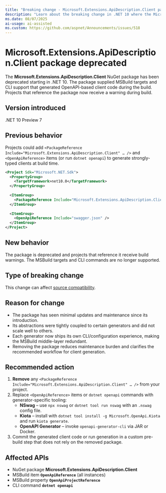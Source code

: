 ```yaml
---
title: "Breaking change - Microsoft.Extensions.ApiDescription.Client package deprecated"
description: "Learn about the breaking change in .NET 10 where the Microsoft.Extensions.ApiDescription.Client package has been deprecated."
ms.date: 08/07/2025
ai-usage: ai-assisted
ms.custom: https://github.com/aspnet/Announcements/issues/518
---
```


# Microsoft.Extensions.ApiDescription.Client package deprecated

The **Microsoft.Extensions.ApiDescription.Client** NuGet package has been deprecated starting in .NET 10. The package supplied MSBuild targets and CLI support that generated OpenAPI-based client code during the build. Projects that reference the package now receive a warning during build.

## Version introduced

.NET 10 Preview 7

## Previous behavior

Projects could add `<PackageReference Include="Microsoft.Extensions.ApiDescription.Client" … />` and `<OpenApiReference>` items (or run `dotnet openapi`) to generate strongly-typed clients at build time.

```xml
<Project Sdk="Microsoft.NET.Sdk">
  <PropertyGroup>
    <TargetFramework>net10.0</TargetFramework>
  </PropertyGroup>
  
  <ItemGroup>
    <PackageReference Include="Microsoft.Extensions.ApiDescription.Client" Version="8.0.0" />
  </ItemGroup>
  
  <ItemGroup>
    <OpenApiReference Include="swagger.json" />
  </ItemGroup>
</Project>
```

## New behavior

The package is deprecated and projects that reference it receive build warnings. The MSBuild targets and CLI commands are no longer supported.

## Type of breaking change

This change can affect [source compatibility](../../categories.md#source-compatibility).

## Reason for change

- The package has seen minimal updates and maintenance since its introduction.
- Its abstractions were tightly coupled to certain generators and did not scale well to others.
- Each generator now ships its own CLI/configuration experience, making the MSBuild middle-layer redundant.
- Removing the package reduces maintenance burden and clarifies the recommended workflow for client generation.

## Recommended action

1. **Remove** any `<PackageReference Include="Microsoft.Extensions.ApiDescription.Client" … />` from your project.
2. Replace `<OpenApiReference>` items or `dotnet openapi` commands with generator-specific tooling:
   - **NSwag** – use `npx nswag` or `dotnet tool run nswag` with an `.nswag` config file.
   - **Kiota** – install with `dotnet tool install -g Microsoft.OpenApi.Kiota` and run `kiota generate`.
   - **OpenAPI Generator** – invoke `openapi-generator-cli` via JAR or Docker.
3. Commit the generated client code or run generation in a custom pre-build step that does not rely on the removed package.

## Affected APIs

- NuGet package **Microsoft.Extensions.ApiDescription.Client**
- MSBuild item **`OpenApiReference`** (all instances)
- MSBuild property **`OpenApiProjectReference`**
- CLI command **`dotnet openapi`**